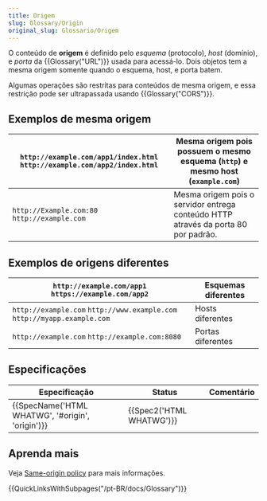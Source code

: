 ```yaml
---
title: Origem
slug: Glossary/Origin
original_slug: Glossario/Origem
---
```


O conteúdo de **origem** é definido pelo _esquema_ (protocolo), _host_ (domínio), e _porta_ da {{Glossary("URL")}} usada para acessá-lo. Dois objetos tem a mesma origem somente quando o esquema, host, e porta batem.

Algumas operações são restritas para conteúdos de mesma origem, e essa restrição pode ser ultrapassada usando {{Glossary("CORS")}}.

## Exemplos de mesma origem

| `http://example.com/app1/index.html` `http://example.com/app2/index.html` | Mesma origem pois possuem o mesmo esquema (`http`) e mesmo host (`example.com`)    |
| ------------------------------------------------------------------------- | ---------------------------------------------------------------------------------- |
| `http://Example.com:80` `http://example.com`                              | Mesma origem pois o servidor entrega conteúdo HTTP através da porta 80 por padrão. |

## Exemplos de origens diferentes

| `http://example.com/app1` `https://example.com/app2`                     | Esquemas diferentes |
| ------------------------------------------------------------------------ | ------------------- |
| `http://example.com` `http://www.example.com` `http://myapp.example.com` | Hosts diferentes    |
| `http://example.com` `http://example.com:8080`                           | Portas diferentes   |

## Especificações

| Especificação                                                    | Status                           | Comentário |
| ---------------------------------------------------------------- | -------------------------------- | ---------- |
| {{SpecName('HTML WHATWG', '#origin', 'origin')}} | {{Spec2('HTML WHATWG')}} |            |

## Aprenda mais

Veja [Same-origin policy](/pt-BR/docs/Web/Security/Same-origin_policy) para mais informações.

{{QuickLinksWithSubpages("/pt-BR/docs/Glossary")}}
